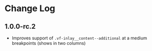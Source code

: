 # Change Log

## 1.0.0-rc.2

* Improves support of `.vf-inlay__content--additional` at a medium breakpoints (shows in two columns)

